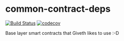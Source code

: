 # common-contract-deps

[![Build Status](https://travis-ci.org/Giveth/common-contract-deps.svg?branch=master)](https://travis-ci.org/Giveth/common-contract-deps)
[![codecov](https://codecov.io/gh/giveth/common-contract-deps/branch/master/graph/badge.svg)](https://codecov.io/gh/giveth/common-contract-deps)

Base layer smart contracts that Giveth likes to use :-D

